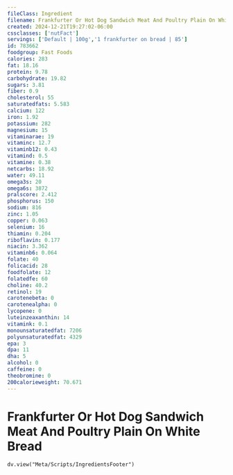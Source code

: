 ```yaml
---
fileClass: Ingredient
filename: Frankfurter Or Hot Dog Sandwich Meat And Poultry Plain On White Bread
created: 2024-12-21T19:27:02-06:00
cssclasses: ['nutFact']
servings: ['Default | 100g','1 frankfurter on bread | 85']
id: 783662
foodgroup: Fast Foods
calories: 283
fat: 18.16
protein: 9.78
carbohydrate: 19.82
sugars: 3.81
fiber: 0.9
cholesterol: 55
saturatedfats: 5.583
calcium: 122
iron: 1.92
potassium: 282
magnesium: 15
vitaminarae: 19
vitaminc: 12.7
vitaminb12: 0.43
vitamind: 0.5
vitamine: 0.38
netcarbs: 18.92
water: 49.11
omega3s: 20
omega6s: 3872
pralscore: 2.412
phosphorus: 150
sodium: 816
zinc: 1.05
copper: 0.063
selenium: 16
thiamin: 0.204
riboflavin: 0.177
niacin: 3.362
vitaminb6: 0.064
folate: 40
folicacid: 28
foodfolate: 12
folatedfe: 60
choline: 40.2
retinol: 19
carotenebeta: 0
carotenealpha: 0
lycopene: 0
luteinzeaxanthin: 14
vitamink: 0.1
monounsaturatedfat: 7206
polyunsaturatedfat: 4329
epa: 3
dpa: 11
dha: 5
alcohol: 0
caffeine: 0
theobromine: 0
200calorieweight: 70.671
---
```


# Frankfurter Or Hot Dog Sandwich Meat And Poultry Plain On White Bread

```dataviewjs
dv.view("Meta/Scripts/IngredientsFooter")
```